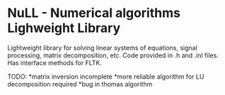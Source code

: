 NuLL - Numerical algorithms Lighweight Library
====

Lightweight library for solving linear systems of equations, signal processing, matrix decomposition, etc.
Code provided in .h and .inl files. Has interface methods for FLTK.

TODO:
*matrix inversion incomplete
*more reliable algorithm for LU decomposition required
*bug in thomas algorithm

